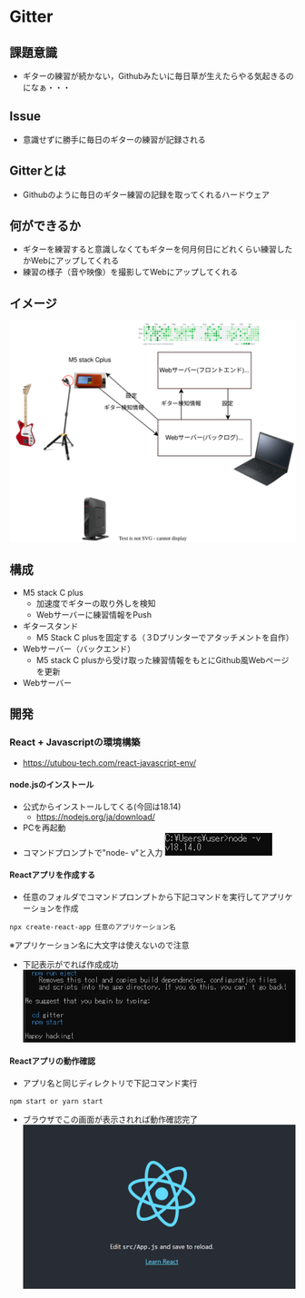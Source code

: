 # Gitter
## 課題意識
- ギターの練習が続かない，Githubみたいに毎日草が生えたらやる気起きるのになぁ・・・
## Issue
- 意識せずに勝手に毎日のギターの練習が記録される
## Gitterとは
- Githubのように毎日のギター練習の記録を取ってくれるハードウェア
## 何ができるか
- ギターを練習すると意識しなくてもギターを何月何日にどれくらい練習したかWebにアップしてくれる
- 練習の様子（音や映像）を撮影してWebにアップしてくれる
## イメージ
![picture 1](images/gitter.drawio.svg)  

## 構成
- M5 stack C plus
  - 加速度でギターの取り外しを検知
  - Webサーバーに練習情報をPush
- ギタースタンド
  - M5 Stack C plusを固定する（３Dプリンターでアタッチメントを自作）
- Webサーバー（バックエンド）
  - M5 stack C plusから受け取った練習情報をもとにGithub風Webページを更新
- Webサーバー
## 開発
### React + Javascriptの環境構築
  - https://utubou-tech.com/react-javascript-env/
#### node.jsのインストール
- 公式からインストールしてくる(今回は18.14)
  - https://nodejs.org/ja/download/
- PCを再起動
- コマンドプロンプトで"node- v"と入力
![picture 2](images/ba2601a27802eece13efbbf1a5fe36d7542bee8116e4207e88496b01fe4d774e.png)  

#### Reactアプリを作成する
- 任意のフォルダでコマンドプロンプトから下記コマンドを実行してアプリケーションを作成
```
npx create-react-app 任意のアプリケーション名
```
※アプリケーション名に大文字は使えないので注意

- 下記表示がでれば作成成功
![](20230204160626.png)  

#### Reactアプリの動作確認
- アプリ名と同じディレクトリで下記コマンド実行
```
npm start or yarn start
```
- ブラウザでこの画面が表示されれば動作確認完了
![picture 3](images/b4dabefdc31bbb132dfbd67cee3779da5c7a4d6e7d540596eeacd21499157888.png)  

